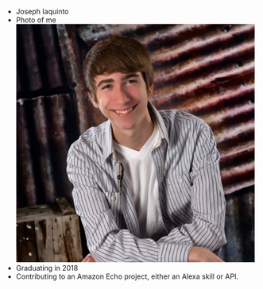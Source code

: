 * Joseph Iaquinto
* Photo of me ![Joe](biop.png)
* Graduating in 2018
* Contributing to an Amazon Echo project, either an Alexa skill or API.
